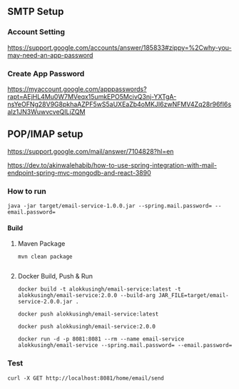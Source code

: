 
## SMTP Setup

### Account Setting
https://support.google.com/accounts/answer/185833#zippy=%2Cwhy-you-may-need-an-app-password
### Create App Password
https://myaccount.google.com/apppasswords?rapt=AEjHL4Mu0W7MVeqx15umkEPO5McivQ3nj-YXTgA-nsYeOFNg28V9G8pkhaAZPF5wS5aUXEaZb4oMKJI6zwNFMV4Zq28r96fI6saIz1JN3WuwvcveQILjZQM

## POP/IMAP setup
https://support.google.com/mail/answer/7104828?hl=en

https://dev.to/akinwalehabib/how-to-use-spring-integration-with-mail-endpoint-spring-mvc-mongodb-and-react-3890

### How to run
````
java -jar target/email-service-1.0.0.jar --spring.mail.password= --email.password=
````

#### Build
1. Maven Package
   ```shell
   mvn clean package
   ```
   ```
2. Docker Build, Push & Run
   ```shell
   docker build -t alokkusingh/email-service:latest -t alokkusingh/email-service:2.0.0 --build-arg JAR_FILE=target/email-service-2.0.0.jar .
   ```
   ```shell
   docker push alokkusingh/email-service:latest
   ```
   ```shell
   docker push alokkusingh/email-service:2.0.0
   ```
   ```shell
   docker run -d -p 8081:8081 --rm --name email-service alokkusingh/email-service --spring.mail.password= --email.password=
   ```
### Test
```shell
curl -X GET http://localhost:8081/home/email/send
```